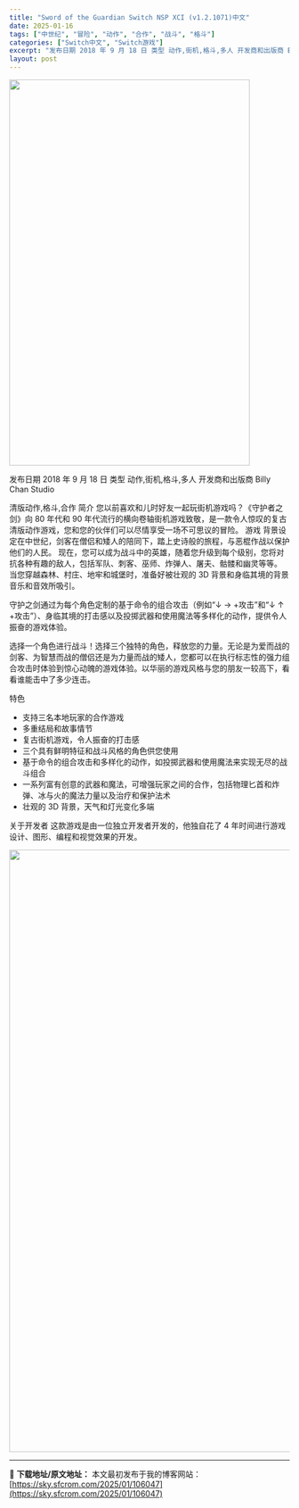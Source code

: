 ```yaml
---
title: "Sword of the Guardian Switch NSP XCI (v1.2.1071)中文"
date: 2025-01-16
tags: ["中世纪", "冒险", "动作", "合作", "战斗", "格斗"]
categories: ["Switch中文", "Switch游戏"]
excerpt: "发布日期 2018 年 9 月 18 日 类型 动作,街机,格斗,多人 开发商和出版商 Billy Chan Studio 清版动作,格斗,合作 简介 您以前喜欢和儿时好友一起玩街机游戏吗？《守护者之剑》向 80 年代和 90 年代流行的横向卷轴街机游戏致敬，是一款令人惊叹的复古清版动作游戏，您和您&hellip;"
layout: post
---
```


<img class="aligncenter size-full wp-image-106023" src="https://sky.sfcrom.com/wp-content/uploads/2025/01/2025011610083724.webp" alt="" width="432" height="692" />

发布日期 2018 年 9 月 18 日
类型 动作,街机,格斗,多人
开发商和出版商 Billy Chan Studio

清版动作,格斗,合作
简介
您以前喜欢和儿时好友一起玩街机游戏吗？《守护者之剑》向 80 年代和 90 年代流行的横向卷轴街机游戏致敬，是一款令人惊叹的复古清版动作游戏，您和您的伙伴们可以尽情享受一场不可思议的冒险。 游戏
背景设定在中世纪，剑客在僧侣和矮人的陪同下，踏上史诗般的旅程，与恶棍作战以保护他们的人民。 现在，您可以成为战斗中的英雄，随着您升级到每个级别，您将对抗各种有趣的敌人，包括军队、刺客、巫师、炸弹人、屠夫、骷髅和幽灵等等。 当您穿越森林、村庄、地牢和城堡时，准备好被壮观的 3D 背景和身临其境的背景音乐和音效所吸引。

守护之剑通过为每个角色定制的基于命令的组合攻击（例如“↓ → +攻击”和“↓ ↑ +攻击”）、身临其境的打击感以及投掷武器和使用魔法等多样化的动作，提供令人振奋的游戏体验。

选择一个角色进行战斗！选择三个独特的角色，释放您的力量。无论是为爱而战的剑客、为智慧而战的僧侣还是为力量而战的矮人，您都可以在执行标志性的强力组合攻击时体验到惊心动魄的游戏体验。以华丽的游戏风格与您的朋友一较高下，看看谁能击中了多少连击。

特色
- 支持三名本地玩家的合作游戏
- 多重结局和故事情节
- 复古街机游戏，令人振奋的打击感
- 三个具有鲜明特征和战斗风格的角色供您使用
- 基于命令的组合攻击和多样化的动作，如投掷武器和使用魔法来实现无尽的战斗组合
- 一系列富有创意的武器和魔法，可增强玩家之间的合作，包括物理匕首和炸弹、冰与火的魔法力量以及治疗和保护法术
- 壮观的 3D 背景，天气和灯光变化多端

关于开发者
这款游戏是由一位独立开发者开发的，他独自花了 4 年时间进行游戏设计、图形、编程和视觉效果的开发。

<img class="aligncenter size-full wp-image-106014" src="https://sky.sfcrom.com/wp-content/uploads/2025/01/202501161008353.webp" alt="" width="1920" height="1080" />

---
📖 **下载地址/原文地址：** 本文最初发布于我的博客网站：[https://sky.sfcrom.com/2025/01/106047](https://sky.sfcrom.com/2025/01/106047)
